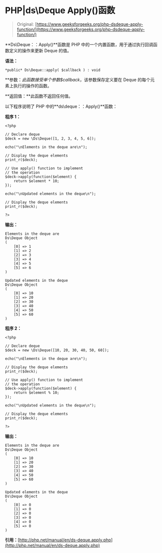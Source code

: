 # PHP|ds\Deque Apply()函数

> Original: [https://www.geeksforgeeks.org/php-dsdeque-apply-function/](https://www.geeksforgeeks.org/php-dsdeque-apply-function/)

**Ds\Deque：：Apply()**函数是 PHP 中的一个内置函数，用于通过执行回调函数定义的操作来更新 Deque 的值。

**语法：**

```
*public* Ds\Deque::apply( $callback ) : void

```

**参数：**此函数接受单个参数*$callback*，该参数保存定义要在 Deque 的每个元素上执行的操作的函数。

**返回值：**此函数不返回任何值。

以下程序说明了 PHP 中的**ds\deque：：Apply()**函数：

**程序 1：**

```
<?php

// Declare deque
$deck = new \Ds\Deque([1, 2, 3, 4, 5, 6]);

echo("\nElements in the deque are\n");

// Display the deque elements
print_r($deck);

// Use apply() function to implement
// the operation
$deck->apply(function($element) { 
    return $element * 10; 
});

echo("\nUpdated elements in the deque\n");

// Display the deque elements
print_r($deck);

?> 
```

**输出：**

```
Elements in the deque are
Ds\Deque Object
(
    [0] => 1
    [1] => 2
    [2] => 3
    [3] => 4
    [4] => 5
    [5] => 6
)

Updated elements in the deque
Ds\Deque Object
(
    [0] => 10
    [1] => 20
    [2] => 30
    [3] => 40
    [4] => 50
    [5] => 60
)

```

**程序 2：**

```
<?php

// Declare deque
$deck = new \Ds\Deque([10, 20, 30, 40, 50, 60]);

echo("\nElements in the deque are\n");

// Display the deque elements
print_r($deck);

// Use apply() function to implement
// the operation
$deck->apply(function($element) { 
    return $element % 10; 
});

echo("\nUpdated elements in the deque\n");

// Display the deque elements
print_r($deck);

?> 
```

**输出：**

```
Elements in the deque are
Ds\Deque Object
(
    [0] => 10
    [1] => 20
    [2] => 30
    [3] => 40
    [4] => 50
    [5] => 60
)

Updated elements in the deque
Ds\Deque Object
(
    [0] => 0
    [1] => 0
    [2] => 0
    [3] => 0
    [4] => 0
    [5] => 0
)

```

**引用：**[http://php.net/manual/en/ds-deque.apply.php](http://php.net/manual/en/ds-deque.apply.php)
